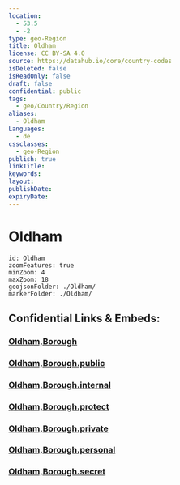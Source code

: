 ```yaml
---
location:
  - 53.5
  - -2
type: geo-Region
title: Oldham
license: CC BY-SA 4.0
source: https://datahub.io/core/country-codes
isDeleted: false
isReadOnly: false
draft: false
confidential: public
tags:
  - geo/Country/Region
aliases:
  - Oldham
Languages:
  - de
cssclasses:
  - geo-Region
publish: true
linkTitle:
keywords:
layout:
publishDate:
expiryDate:
---
```


# Oldham

```leaflet
id: Oldham
zoomFeatures: true 
minZoom: 4 
maxZoom: 18
geojsonFolder: ./Oldham/
markerFolder: ./Oldham/
```


## Confidential Links & Embeds: 

### [Oldham,Borough](/_Standards/Earth/Continent/Europe/Europe~North/UK/England/Regions~England/North_West_England/Manchester,County/Oldham,Borough.md) 

### [Oldham,Borough.public](/_public/Earth/Continent/Europe/Europe~North/UK/England/Regions~England/North_West_England/Manchester,County/Oldham,Borough.public.md) 

### [Oldham,Borough.internal](/_internal/Earth/Continent/Europe/Europe~North/UK/England/Regions~England/North_West_England/Manchester,County/Oldham,Borough.internal.md) 

### [Oldham,Borough.protect](/_protect/Earth/Continent/Europe/Europe~North/UK/England/Regions~England/North_West_England/Manchester,County/Oldham,Borough.protect.md) 

### [Oldham,Borough.private](/_private/Earth/Continent/Europe/Europe~North/UK/England/Regions~England/North_West_England/Manchester,County/Oldham,Borough.private.md) 

### [Oldham,Borough.personal](/_personal/Earth/Continent/Europe/Europe~North/UK/England/Regions~England/North_West_England/Manchester,County/Oldham,Borough.personal.md) 

### [Oldham,Borough.secret](/_secret/Earth/Continent/Europe/Europe~North/UK/England/Regions~England/North_West_England/Manchester,County/Oldham,Borough.secret.md)


